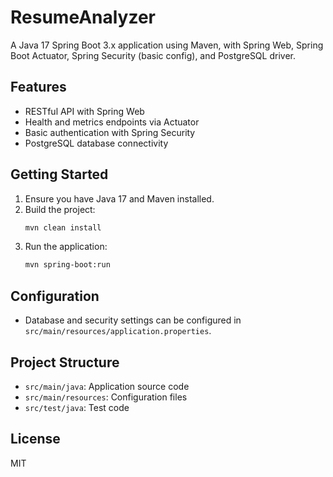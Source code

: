 # ResumeAnalyzer

A Java 17 Spring Boot 3.x application using Maven, with Spring Web, Spring Boot Actuator, Spring Security (basic config), and PostgreSQL driver.

## Features
- RESTful API with Spring Web
- Health and metrics endpoints via Actuator
- Basic authentication with Spring Security
- PostgreSQL database connectivity

## Getting Started
1. Ensure you have Java 17 and Maven installed.
2. Build the project:
   ```sh
   mvn clean install
   ```
3. Run the application:
   ```sh
   mvn spring-boot:run
   ```

## Configuration
- Database and security settings can be configured in `src/main/resources/application.properties`.

## Project Structure
- `src/main/java`: Application source code
- `src/main/resources`: Configuration files
- `src/test/java`: Test code

## License
MIT
